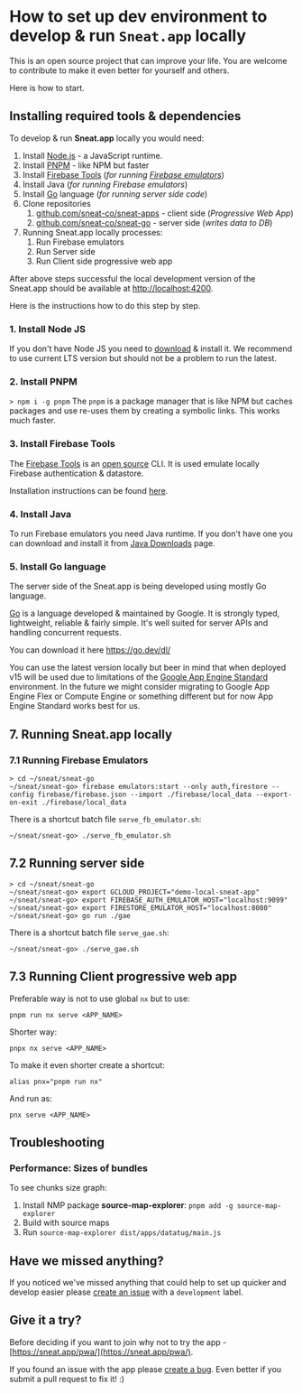 # How to set up dev environment to develop & run `Sneat.app` locally

This is an open source project that can improve your life.
You are welcome to contribute to make it even better for yourself and others.

Here is how to start.

## Installing required tools & dependencies

To develop & run **Sneat.app** locally you would need:

1. Install [Node.js](https://nodejs.org/) - a JavaScript runtime.
2. Install [PNPM](https://pnpm.io/) - like NPM but faster
3. Install [Firebase Tools](https://firebase.google.com/docs/cli) (_for
   running [Firebase emulators](https://firebase.google.com/docs/emulator-suite)_)
4. Install Java (_for running Firebase emulators_)
5. Install [Go](https://go.dev/) language (_for running server side code_)
6. Clone repositories
    1. [github.com/sneat-co/sneat-apps](https://github.com/sneat-co/sneat-apps) - client side (_Progressive Web App_)
    2. [github.com/sneat-co/sneat-go](https://github.com/sneat-co/sneat-go) - server side (_writes data to DB_)
7. Running Sneat.app locally processes:
   1. Run Firebase emulators
   2. Run Server side
   3. Run Client side progressive web app

After above steps successful the local development version of the Sneat.app
should be available at [http://localhost:4200](http://localhost:4200).  

Here is the instructions how to do this step by step.

### 1. Install Node JS

If you don't have Node JS you need to [download](https://nodejs.org/en/download/) & install it.
We recommend to use current LTS version but should not be a problem to run the latest.

### 2. Install PNPM

`> npm i -g pnpm`
The `pnpm` is a package manager that is like NPM but caches packages
and use re-uses them by creating a symbolic links. This works much faster.

### 3. Install Firebase Tools

The [Firebase Tools](https://firebase.google.com/docs/cli)
is an [open source](https://github.com/firebase/firebase-tools) CLI.
It is used emulate locally Firebase authentication & datastore.

Installation instructions can be found [here](https://firebase.google.com/docs/cli#install_the_firebase_cli).

### 4. Install Java

To run Firebase emulators you need Java runtime. If you don't have one you can download and install it
from [Java Downloads](https://www.oracle.com/java/technologies/downloads/) page.

### 5. Install Go language

The server side of the Sneat.app is being developed using mostly Go language.

[Go](https://go.dev/) is a language developed & maintained by Google. It is strongly typed, lightweight, reliable &
fairly simple.
It's well suited for server APIs and handling concurrent requests.

You can download it here https://go.dev/dl/

You can use the latest version locally but beer in mind that
when deployed v15 will be used due to limitations
of the [Google App Engine Standard](https://cloud.google.com/appengine/docs/standard/go) environment.
In the future we might consider migrating to Google App Engine Flex or Compute Engine or something different
but for now App Engine Standard works best for us.

## 7. Running Sneat.app locally

### 7.1 Running Firebase Emulators
```shell
> cd ~/sneat/sneat-go
~/sneat/sneat-go> firebase emulators:start --only auth,firestore --config firebase/firebase.json --import ./firebase/local_data --export-on-exit ./firebase/local_data
```
There is a shortcut batch file `serve_fb_emulator.sh`:
```shell
~/sneat/sneat-go> ./serve_fb_emulator.sh
```

## 7.2 Running server side
```shell
> cd ~/sneat/sneat-go
~/sneat/sneat-go> export GCLOUD_PROJECT="demo-local-sneat-app"
~/sneat/sneat-go> export FIREBASE_AUTH_EMULATOR_HOST="localhost:9099"
~/sneat/sneat-go> export FIRESTORE_EMULATOR_HOST="localhost:8080"
~/sneat/sneat-go> go run ./gae
```

There is a shortcut batch file `serve_gae.sh`:
```shell
~/sneat/sneat-go> ./serve_gae.sh
```

## 7.3 Running Client progressive web app

Preferable way is not to use global `nx` but to use:

```shell
pnpm run nx serve <APP_NAME>
```

Shorter way:

```shell
pnpx nx serve <APP_NAME>
```

To make it even shorter create a shortcut:

```shell
alias pnx="pnpm run nx"
```

And run as:

```shell
pnx serve <APP_NAME>
```

[//]: # (### Run with source maps)

[//]: # ()

[//]: # (For some reason the serve is running with enabled optimization and no source maps.)

[//]: # (It results in troubles with debugging.)

[//]: # ()

[//]: # (Here is how to run dev server properly for datatug app:)

[//]: # ()

[//]: # (```shell)

[//]: # (pnx serve datatug --optimization=false --sourceMap=true)

[//]: # (```)

## Troubleshooting

### Performance: Sizes of bundles

To see chunks size graph:

1. Install NMP package **source-map-explorer**: `pnpm add -g source-map-explorer`
2. Build with source maps
3. Run `source-map-explorer dist/apps/datatug/main.js`

## Have we missed anything?

If you noticed we've missed anything that could help
to set up quicker and develop easier please
[create an issue](https://github.com/sneat-co/sneat-apps/issues/new?labels=development)
with a `development` label.

## Give it a try?

Before deciding if you want to join why not to try the app - [https://sneat.app/pwa/](https://sneat.app/pwa/).

If you found an issue with the app please [create a bug](https://github.com/sneat-co/sneat-apps/issues/new?labels=bug).
Even better if you submit a pull request to fix it! :)
